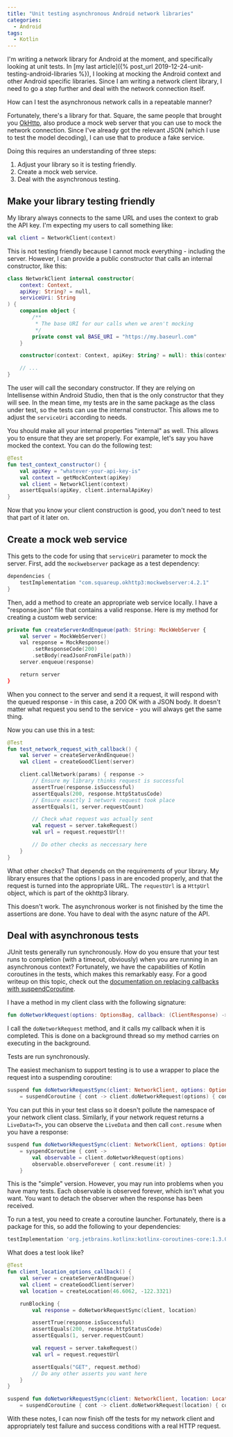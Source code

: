 ```yaml
---
title: "Unit testing asynchronous Android network libraries"
categories:
  - Android
tags:
  - Kotlin
---
```


I'm writing a network library for Android at the moment, and specifically looking at unit tests.  In [my last article]({% post_url 2019-12-24-unit-testing-android-libraries %}), I looking at mocking the Android context and other Android specific libraries.  Since I am writing a network client library, I need to go a step further and deal with the network connection itself.  

How can I test the asynchronous network calls in a repeatable manner?

Fortunately, there's a library for that.  Square, the same people that brought you [OkHttp](), also produce a mock web server that you can use to mock the network connection.  Since I've already got the relevant JSON (which I use to test the model decoding), I can use that to produce a fake service.

Doing this requires an understanding of three steps:

1. Adjust your library so it is testing friendly.
2. Create a mock web service.
3. Deal with the asynchronous testing.

## Make your library testing friendly

My library always connects to the same URL and uses the context to grab the API key.  I'm expecting my users to call something like:

```kotlin
val client = NetworkClient(context)
```

This is not testing friendly because I cannot mock everything - including the server.  However, I can provide a public constructor that calls an internal constructor, like this:

```kotlin
class NetworkClient internal constructor(
    context: Context,
    apiKey: String? = null,
    serviceUri: String
) {
    companion object {
        /**
         * The base URI for our calls when we aren't mocking
         */
        private const val BASE_URI = "https://my.baseurl.com"
    }

    constructor(context: Context, apiKey: String? = null): this(context, apiKey, BASE_URI)

    // ...
}
```

The user will call the secondary constructor.  If they are relying on Intellisense within Android Studio, then that is the only constructor that they will see.  In the mean time, my tests are in the same package as the class under test, so the tests can use the internal constructor.  This allows me to adjust the `serviceUri` according to needs.

You should make all your internal properties "internal" as well.  This allows you to ensure that they are set properly.  For example, let's say you have mocked the context.  You can do the following test:

```kotlin
@Test
fun test_context_constructor() {
    val apiKey = "whatever-your-api-key-is"
    val context = getMockContext(apiKey)
    val client = NetworkClient(context)
    assertEquals(apiKey, client.internalApiKey)
}
```

Now that you know your client construction is good, you don't need to test that part of it later on.

## Create a mock web service

This gets to the code for using that `serviceUri` parameter to mock the server.  First, add the `mockwebserver` package as a test dependency:

```gradle
dependencies {
    testImplementation "com.squareup.okhttp3:mockwebserver:4.2.1"
}
```

Then, add a method to create an appropriate web service locally.  I have a "response.json" file that contains a valid response.  Here is my method for creating a custom web service:

```kotlin
private fun createServerAndEnqueue(path: String: MockWebServer {
    val server = MockWebServer()
    val response = MockResponse()
        .setResponseCode(200)
        .setBody(readJsonFromFile(path))
    server.enqueue(response)

    return server
}
```

When you connect to the server and send it a request, it will respond with the queued response - in this case, a 200 OK with a JSON body.  It doesn't matter what request you send to the service - you will always get the same thing.

Now you can use this in a test:

```kotlin
@Test
fun test_network_request_with_callback() {
    val server = createServerAndEnqueue()
    val client = createGoodClient(server)

    client.callNetwork(params) { response -> 
        // Ensure my library thinks request is successful
        assertTrue(response.isSuccessful)
        assertEquals(200, response.httpStatusCode)
        // Ensure exactly 1 network request took place
        assertEquals(1, server.requestCount)

        // Check what request was actually sent
        val request = server.takeRequest()
        val url = request.requestUrl!!

        // Do other checks as neccessary here
    }
}
```

What other checks?  That depends on the requirements of your library.  My library ensures that the options I pass in are encoded properly, and that the request is turned into the appropriate URL.  The `requestUrl` is a `HttpUrl` object, which is part of the okhttp3 library.

This doesn't work.  The asynchronous worker is not finished by the time the assertions are done.  You have to deal with the async nature of the API.

## Deal with asynchronous tests

JUnit tests generally run synchronously.  How do you ensure that your test runs to completion (with a timeout, obviously) when you are running in an asynchronous context?  Fortunately, we have the capabilities of Kotlin coroutines in the tests, which makes this remarkably easy.  For a good writeup on this topic, check out the [documentation on replacing callbacks with suspendCoroutine](https://github.com/Kotlin/KEEP/blob/master/proposals/coroutines.md#wrapping-callbacks).

I have a method in my client class with the following signature:

```kotlin
fun doNetworkRequest(options: OptionsBag, callback: (ClientResponse) -> Unit)
```

I call the `doNetworkRequest` method, and it calls my callback when it is completed.  This is done on a background thread so my method carries on executing in the background.

Tests are run synchronously.

The easiest mechanism to support testing is to use a wrapper to place the request into a suspending coroutine:

```kotlin
suspend fun doNetworkRequestSync(client: NetworkClient, options: OptionsBag): ClientResponse
    = suspendCoroutine { cont -> client.doNetworkRequest(options) { cont.resume(it) } }
```

You can put this in your test class so it doesn't pollute the namespace of your network client class.  Similarly, if your network request returns a `LiveData<T>`, you can observe the `LiveData` and then call `cont.resume` when you have a response:

```kotlin
suspend fun doNetworkRequestSync(client: NetworkClient, options: OptionsBag): ClientResponse
    = syspendCoroutine { cont ->
        val observable = client.doNetworkRequest(options)
        observable.observeForever { cont.resume(it) }
    }
```

This is the "simple" version.  However, you may run into problems when you have many tests.  Each observable is observed forever, which isn't what you want.  You want to detach the observer when the response has been received.

To run a test, you need to create a coroutine launcher.  Fortunately, there is a package for this, so add the following to your dependencies:

```gradle
testImplementation 'org.jetbrains.kotlinx:kotlinx-coroutines-core:1.3.0'
```

What does a test look like?

```kotlin
@Test
fun client_location_options_callback() {
    val server = createServerAndEnqueue()
    val client = createGoodClient(server)
    val location = createLocation(46.6062, -122.3321)

    runBlocking {
        val response = doNetworkRequestSync(client, location)

        assertTrue(response.isSuccessful)
        assertEquals(200, response.httpStatusCode)
        assertEquals(1, server.requestCount)

        val request = server.takeRequest()
        val url = request.requestUrl

        assertEquals("GET", request.method)
        // Do any other asserts you want here
    }
}

suspend fun doNetworkRequestSync(client: NetworkClient, location: Location): NetworkResponse
    = suspendCoroutine { cont -> client.doNetworkRequest(location) { cont.resume(it) }}
```

With these notes, I can now finish off the tests for my network client and appropriately test failure and success conditions with a real HTTP request.

